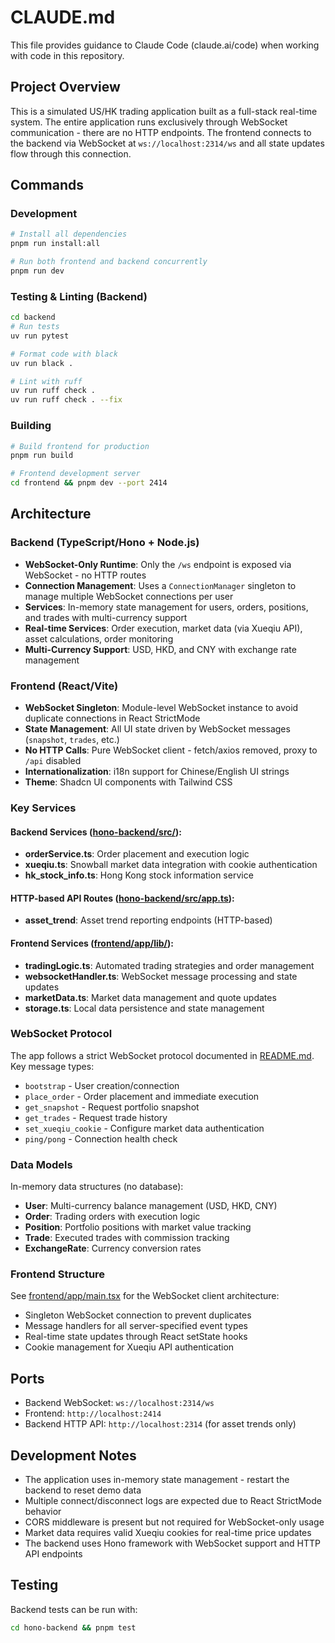 # CLAUDE.md

This file provides guidance to Claude Code (claude.ai/code) when working with code in this repository.

## Project Overview

This is a simulated US/HK trading application built as a full-stack real-time system. The entire application runs exclusively through WebSocket communication - there are no HTTP endpoints. The frontend connects to the backend via WebSocket at `ws://localhost:2314/ws` and all state updates flow through this connection.

## Commands

### Development
```bash
# Install all dependencies
pnpm run install:all

# Run both frontend and backend concurrently
pnpm run dev
```

### Testing & Linting (Backend)
```bash
cd backend
# Run tests
uv run pytest

# Format code with black
uv run black .

# Lint with ruff
uv run ruff check .
uv run ruff check . --fix
```

### Building
```bash
# Build frontend for production
pnpm run build

# Frontend development server
cd frontend && pnpm dev --port 2414
```

## Architecture

### Backend (TypeScript/Hono + Node.js)
- **WebSocket-Only Runtime**: Only the `/ws` endpoint is exposed via WebSocket - no HTTP routes
- **Connection Management**: Uses a `ConnectionManager` singleton to manage multiple WebSocket connections per user
- **Services**: In-memory state management for users, orders, positions, and trades with multi-currency support
- **Real-time Services**: Order execution, market data (via Xueqiu API), asset calculations, order monitoring
- **Multi-Currency Support**: USD, HKD, and CNY with exchange rate management

### Frontend (React/Vite)
- **WebSocket Singleton**: Module-level WebSocket instance to avoid duplicate connections in React StrictMode
- **State Management**: All UI state driven by WebSocket messages (`snapshot`, `trades`, etc.)
- **No HTTP Calls**: Pure WebSocket client - fetch/axios removed, proxy to `/api` disabled
- **Internationalization**: i18n support for Chinese/English UI strings
- **Theme**: Shadcn UI components with Tailwind CSS

### Key Services

#### Backend Services ([hono-backend/src/](hono-backend/src/)):
- **orderService.ts**: Order placement and execution logic
- **xueqiu.ts**: Snowball market data integration with cookie authentication
- **hk_stock_info.ts**: Hong Kong stock information service

#### HTTP-based API Routes ([hono-backend/src/app.ts](hono-backend/src/app.ts)):
- **asset_trend**: Asset trend reporting endpoints (HTTP-based)

#### Frontend Services ([frontend/app/lib/](frontend/app/lib/)):
- **tradingLogic.ts**: Automated trading strategies and order management
- **websocketHandler.ts**: WebSocket message processing and state updates
- **marketData.ts**: Market data management and quote updates
- **storage.ts**: Local data persistence and state management

### WebSocket Protocol

The app follows a strict WebSocket protocol documented in [README.md](README.md#websocket-protocol). Key message types:
- `bootstrap` - User creation/connection
- `place_order` - Order placement and immediate execution
- `get_snapshot` - Request portfolio snapshot
- `get_trades` - Request trade history
- `set_xueqiu_cookie` - Configure market data authentication
- `ping/pong` - Connection health check

### Data Models
In-memory data structures (no database):
- **User**: Multi-currency balance management (USD, HKD, CNY)
- **Order**: Trading orders with execution logic
- **Position**: Portfolio positions with market value tracking
- **Trade**: Executed trades with commission tracking
- **ExchangeRate**: Currency conversion rates

### Frontend Structure
See [frontend/app/main.tsx](frontend/app/main.tsx:1) for the WebSocket client architecture:
- Singleton WebSocket connection to prevent duplicates
- Message handlers for all server-specified event types
- Real-time state updates through React setState hooks
- Cookie management for Xueqiu API authentication

## Ports
- Backend WebSocket: `ws://localhost:2314/ws`
- Frontend: `http://localhost:2414`
- Backend HTTP API: `http://localhost:2314` (for asset trends only)

## Development Notes
- The application uses in-memory state management - restart the backend to reset demo data
- Multiple connect/disconnect logs are expected due to React StrictMode behavior
- CORS middleware is present but not required for WebSocket-only usage
- Market data requires valid Xueqiu cookies for real-time price updates
- The backend uses Hono framework with WebSocket support and HTTP API endpoints

## Testing
Backend tests can be run with:
```bash
cd hono-backend && pnpm test
```
